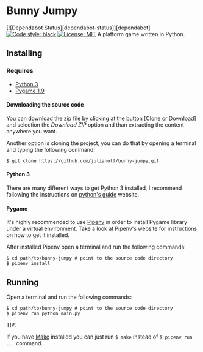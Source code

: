 # Bunny Jumpy
[![Dependabot Status][dependabot-status]][dependabot] [![Code style: black](https://img.shields.io/badge/code%20style-black-000000.svg)](https://github.com/ambv/black) [![License: MIT](https://img.shields.io/github/license/julianolf/bunny-jumpy.svg)](https://opensource.org/licenses/MIT)
A platform game written in Python.

## Installing

### Requires

- [Python 3](https://www.python.org)
- [Pygame 1.9](https://www.pygame.org)

#### Downloading the source code
You can download the zip file by clicking at the button [Clone or Download] and selection the *Download ZIP* option and than extracting the content anywhere you want.

Another option is cloning the project, you can do that by opening a terminal and typing the following command:

```
$ git clone https://github.com/julianolf/bunny-jumpy.git
```

#### Python 3
There are many different ways to get Python 3 installed, I recommend following the instructions on [python's guide](https://docs.python-guide.org) website.

#### Pygame
It's highly recommended to use [Pipenv](https://pipenv.readthedocs.io) in order to install Pygame library under a virtual environment. Take a look at Pipenv's website for instructions on how to get it installed.

After installed Pipenv open a terminal and run the following commands:

```
$ cd path/to/bunny-jumpy # point to the source code directory
$ pipenv install
```

## Running

Open a terminal and run the following commands:

```
$ cd path/to/bunny-jumpy # point to the source code directory
$ pipenv run python main.py
```

TIP:

If you have [Make](https://www.gnu.org/software/make/#content) installed you can just run `$ make` instead of `$ pipenv run ...` command.
